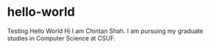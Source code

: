 # hello-world
Testing Hello World
Hi I am Chintan Shah. I am pursuing my graduate studies in Computer Science at CSUF.
